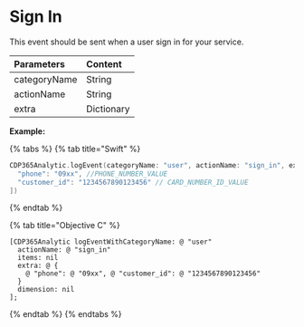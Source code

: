 # Sign In

This event should be sent when a user sign in for your service.

| **Parameters** | **Content** |
| :--- | :--- |
| categoryName | String |
| actionName | String |
| extra | Dictionary |

**Example:**

{% tabs %}
{% tab title="Swift" %}
```swift
CDP365Analytic.logEvent(categoryName: "user", actionName: "sign_in", extra: [
  "phone": "09xx", //PHONE_NUMBER_VALUE
  "customer_id": "1234567890123456" // CARD_NUMBER_ID_VALUE
])
```
{% endtab %}

{% tab title="Objective C" %}
```
[CDP365Analytic logEventWithCategoryName: @ "user"
  actionName: @ "sign_in"
  items: nil
  extra: @ {
    @ "phone": @ "09xx", @ "customer_id": @ "1234567890123456"
  }
  dimension: nil
];
```
{% endtab %}
{% endtabs %}



